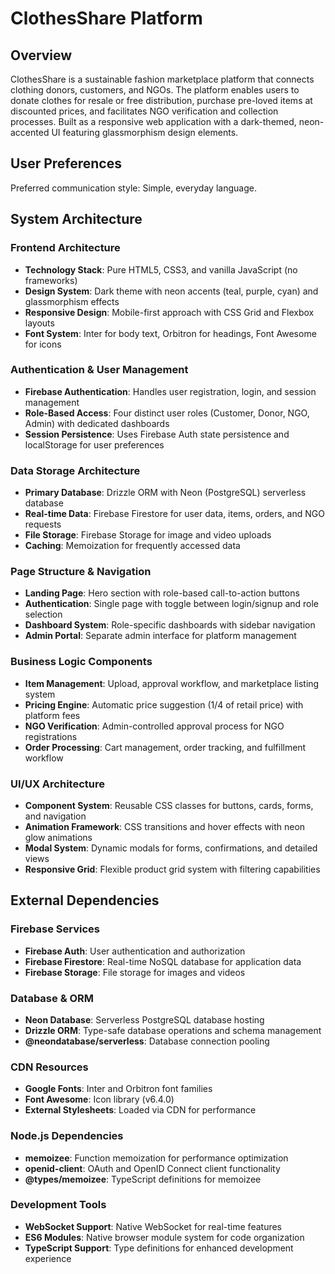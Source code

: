 # ClothesShare Platform

## Overview

ClothesShare is a sustainable fashion marketplace platform that connects clothing donors, customers, and NGOs. The platform enables users to donate clothes for resale or free distribution, purchase pre-loved items at discounted prices, and facilitates NGO verification and collection processes. Built as a responsive web application with a dark-themed, neon-accented UI featuring glassmorphism design elements.

## User Preferences

Preferred communication style: Simple, everyday language.

## System Architecture

### Frontend Architecture
- **Technology Stack**: Pure HTML5, CSS3, and vanilla JavaScript (no frameworks)
- **Design System**: Dark theme with neon accents (teal, purple, cyan) and glassmorphism effects
- **Responsive Design**: Mobile-first approach with CSS Grid and Flexbox layouts
- **Font System**: Inter for body text, Orbitron for headings, Font Awesome for icons

### Authentication & User Management
- **Firebase Authentication**: Handles user registration, login, and session management
- **Role-Based Access**: Four distinct user roles (Customer, Donor, NGO, Admin) with dedicated dashboards
- **Session Persistence**: Uses Firebase Auth state persistence and localStorage for user preferences

### Data Storage Architecture
- **Primary Database**: Drizzle ORM with Neon (PostgreSQL) serverless database
- **Real-time Data**: Firebase Firestore for user data, items, orders, and NGO requests
- **File Storage**: Firebase Storage for image and video uploads
- **Caching**: Memoization for frequently accessed data

### Page Structure & Navigation
- **Landing Page**: Hero section with role-based call-to-action buttons
- **Authentication**: Single page with toggle between login/signup and role selection
- **Dashboard System**: Role-specific dashboards with sidebar navigation
- **Admin Portal**: Separate admin interface for platform management

### Business Logic Components
- **Item Management**: Upload, approval workflow, and marketplace listing system
- **Pricing Engine**: Automatic price suggestion (1/4 of retail price) with platform fees
- **NGO Verification**: Admin-controlled approval process for NGO registrations
- **Order Processing**: Cart management, order tracking, and fulfillment workflow

### UI/UX Architecture
- **Component System**: Reusable CSS classes for buttons, cards, forms, and navigation
- **Animation Framework**: CSS transitions and hover effects with neon glow animations
- **Modal System**: Dynamic modals for forms, confirmations, and detailed views
- **Responsive Grid**: Flexible product grid system with filtering capabilities

## External Dependencies

### Firebase Services
- **Firebase Auth**: User authentication and authorization
- **Firebase Firestore**: Real-time NoSQL database for application data
- **Firebase Storage**: File storage for images and videos

### Database & ORM
- **Neon Database**: Serverless PostgreSQL database hosting
- **Drizzle ORM**: Type-safe database operations and schema management
- **@neondatabase/serverless**: Database connection pooling

### CDN Resources
- **Google Fonts**: Inter and Orbitron font families
- **Font Awesome**: Icon library (v6.4.0)
- **External Stylesheets**: Loaded via CDN for performance

### Node.js Dependencies
- **memoizee**: Function memoization for performance optimization
- **openid-client**: OAuth and OpenID Connect client functionality
- **@types/memoizee**: TypeScript definitions for memoizee

### Development Tools
- **WebSocket Support**: Native WebSocket for real-time features
- **ES6 Modules**: Native browser module system for code organization
- **TypeScript Support**: Type definitions for enhanced development experience